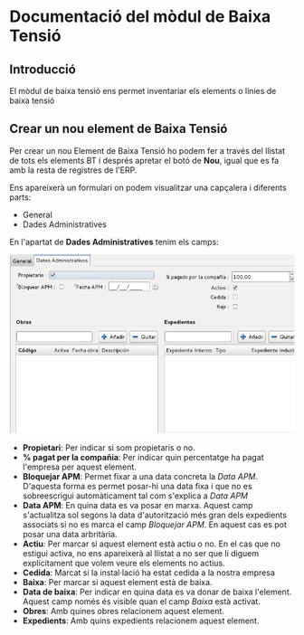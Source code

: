 # Documentació del mòdul de Baixa Tensió

## Introducció

El mòdul de baixa tensió ens permet inventariar els elements o línies de baixa
tensió

## Crear un nou element de Baixa Tensió

Per crear un nou Element de Baixa Tensió ho podem fer a través del llistat de
tots els elements BT i després apretar el botó de **Nou**, igual que es fa amb
la resta de registres de l'ERP.

Ens apareixerà un formulari on podem visualitzar una capçalera i diferents
parts:

  * General
  * Dades Administratives

En l'apartat de **Dades Administratives** tenim els camps:

![](_static/lbt/formulari_administratiu.png)

  * **Propietari**: Per indicar si som propietaris o no.
  * **% pagat per la compañia**: Per indicar quin percentatge ha pagat l'empresa
    per aquest element.
  * **Bloquejar APM**: Permet fixar a una data concreta la *Data APM*. D'aquesta
    forma es permet posar-hi una data fixa i que no es sobreescrigui
    automàticament tal com s'explica a *Data APM*
  * **Data APM**: En quina data es va posar en marxa. Aquest camp
    s'actualitza sol segons la data d'autorització més gran dels expedients
    associats si no es marca el camp *Bloquejar APM*. En aquest cas es pot posar
    una data arbritària.
  * **Actiu**: Per marcar si aquest element està actiu o no. En el cas que no
    estigui activa, no ens apareixerà al llistat a no ser que li diguem
    explícitament que volem veure els elements no actius.
  * **Cedida**: Marcat si la instal·lació ha estat cedida a la nostra empresa
  * **Baixa**: Per marcar si aquest element està de baixa.
  * **Data de baixa**: Per indicar en quina data es va donar de baixa l'element.
    Aquest camp només és visible quan el camp *Baixa* està activat.
  * **Obres**: Amb quines obres relacionem aquest element.
  * **Expedients**: Amb quins expedients relacionem aquest element.

